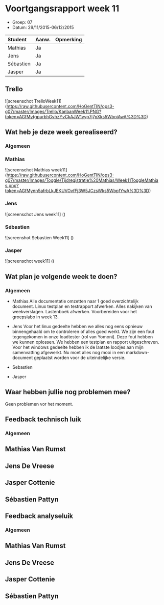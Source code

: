 # Voortgangsrapport week 11

* Groep: 07
* Datum: 29/11/2015-06/12/2015

| Student  | Aanw. | Opmerking |
| :---     | :---  | :---      |
| Mathias  |  Ja   |           |
| Jens     |  Ja   |           |
| Sébastien|  Ja   |           |
| Jasper   |  Ja   |           |

## Trello
![screenschot TrelloWeek11] (https://raw.githubusercontent.com/HoGentTIN/ops3-g07/master/Images/Trello/KanbanWeek11.PNG?token=AGfMytgpurbhGvhzYvCkAJW1yyp7j7pXks5WbpiAwA%3D%3D)


## Wat heb je deze week gerealiseerd?



### Algemeen


### Mathias

![screenschot Mathias week11] (https://raw.githubusercontent.com/HoGentTIN/ops3-g07/master/Images/Toggle/Tijdregistratie%20Mathias/Week11ToggleMathias.png?token=AGfMynn5afrbLkJEKUVOvfFj3W5JCzsWks5WbpfYwA%3D%3D)

### Jens

![screenschot Jens week11] ()

### Sébastien

![screenshot Sebastien Week11] ()

### Jasper

![screenschot week11] ()


## Wat plan je volgende week te doen?

### Algemeen
- Mathias
Alle documentatie omzetten naar 1 goed overzichtelijk document. Linux testplan en testrapport afwerken. Alles nakijken van weekverslagen. Lastenboek afwerken. Voorbereiden voor het groepslabo in week 13.
- Jens
Voor het linux gedeelte hebben we alles nog eens opnieuw binnengehaald om te controleren of alles goed werkt. We zijn een fout tegengekomen in onze loadtester (rol van Yomoni). Deze fout hebben we kunnen oplossen.
We hebben een testplan en rapport uitgeschreven.
Voor het windows gedeelte hebben ik de laatste loodjes aan mijn samenvatting afgewerkt. Nu moet alles nog mooi in een markdown-document geplaatst worden voor de uiteindelijke versie.
- Sebastien

- Jasper


## Waar hebben jullie nog problemen mee?

Geen problemen vor het moment.

## Feedback technisch luik

### Algemeen

## Mathias Van Rumst
## Jens De Vreese
## Jasper Cottenie
## Sébastien Pattyn

## Feedback analyseluik

### Algemeen

## Mathias Van Rumst
## Jens De Vreese
## Jasper Cottenie
## Sébastien Pattyn

